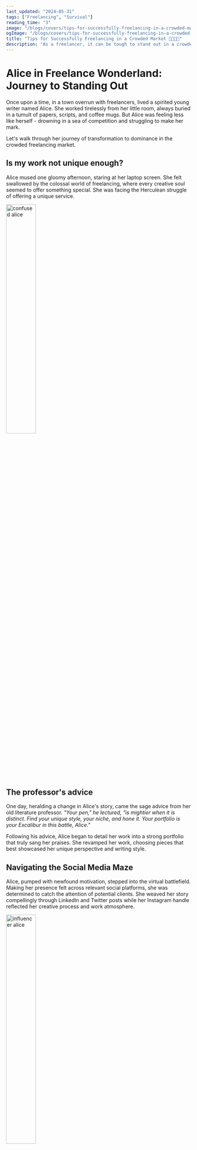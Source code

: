 ```yaml
---
last_updated: "2024-05-31"
tags: ["Freelancing", "Survival"]
reading_time: "3"
image: "/blogs/covers/tips-for-successfully-freelancing-in-a-crowded-market.jpeg"
ogImage: "/blogs/covers/tips-for-successfully-freelancing-in-a-crowded-market.jpeg"
title: "Tips for Successfully Freelancing in a Crowded Market 👨‍👨‍👦‍👦"
description: "As a freelancer, it can be tough to stand out in a crowded marketplace. With so much competition, how can you make sure that clients will choose you over someone else?"
---
```


# Alice in Freelance Wonderland: Journey to Standing Out

Once upon a time, in a town overrun with freelancers, lived a spirited young writer named Alice. She worked tirelessly from her little room, always buried in a tumult of papers, scripts, and coffee mugs. But Alice was feeling less like herself - drowning in a sea of competition and struggling to make her mark.

Let's walk through her journey of transformation to dominance in the crowded freelancing market.

## Is my work not unique enough?

Alice mused one gloomy afternoon, staring at her laptop screen. She felt swallowed by the colossal world of freelancing, where every creative soul seemed to offer something special. She was facing the Herculean struggle of offering a unique service.

<div class="flex justify-center">
    <img src="/blogs/extras/confused.jpeg"  width="40%" alt="confused alice" class="rounded-xl">
</div>

## The professor's advice

One day, heralding a change in Alice's story, came the sage advice from her old literature professor. _"Your pen," he lectured, "is mightier when it is distinct. Find your unique style, your niche, and hone it. Your portfolio is your Excalibur in this battle, Alice."_

Following his advice, Alice began to detail her work into a strong portfolio that truly sang her praises. She revamped her work, choosing pieces that best showcased her unique perspective and writing style.

## Navigating the Social Media Maze

Alice, pumped with newfound motivation, stepped into the virtual battlefield. Making her presence felt across relevant social platforms, she was determined to catch the attention of potential clients. She weaved her story compellingly through LinkedIn and Twitter posts while her Instagram handle reflected her creative process and work atmosphere.

<div class="flex justify-center">
    <img src="/blogs/extras/influencer.jpeg"  width="40%" alt="influencer alice" class="rounded-xl">
</div>

## Trials, Failures, and Lessons

Alice faced several tests. Bidding for projects felt like quicksand, getting harder the more she tried. Writing proposals turned out to be more difficult than she anticipated. But each rejection was a lesson. Armed now with the understanding of what clients sought, Alice practiced how to express her skills and experiences compellingly, ultimately mastering the art of proposal writing.

<div>
    <div class="flex justify-center">
        <img src="/blogs/extras/this-is-fine.jpeg"  width="40%" alt="this-is-fine meme" class="rounded-xl">
    </div>
    <div class="flex justify-center text-sm text-servcy-haze">
        Me, trying to bid on freelance projects
    </div>
</div>

## The Turning Point

Alice started gaining momentum. Her stronger proposals and competitive prices brought her an influx of project opportunities. She grew proficient in her time management skills, juggling multiple projects simultaneously with grace.

<div class="flex justify-center">
    <img src="/blogs/extras/time-pie.png"  width="40%" alt="time management by alice" class="rounded-xl">
</div>

With every passing project, she committed to delivering quality work - winning hearts, earning testimonials, and bagging repeat customers.

## The Rise of 'Alice – The Word Artist'

Our heroine grew wiser with time, maintaining an organized process of her workload, and a professional communication style with her clients. She was now not just a freelance writer but a brand, 'Alice – The Word Artist.' Her tale of trials and triumph resided on her website, her portfolio her crown jewels.

In the end, Alice stood tall and successful. She had managed to carve her path in the crowded marketplace, gaining love from her clients.

## Closing Words

Alice's story ends on a high note, but her journey continues. The world of freelancing is dynamic and ever-evolving, and Alice understands that she can never stop learning and evolving.

"If a girl like Alice could find success in such a crowded world, why can't I?" wonders every reader with a similar dream.

> The tale of Alice is a reminder to every freelancer that in the world teeming with talent, your unique voice and persistent hard work can echo the loudest.

> And with that, dear reader, whether you're 12 or 70, embarking on your freelance journey or a seasoned veteran, remember - there's an Alice in all of us.

_In this chaotic freelancing wonderland, would you dare to stand out?_
